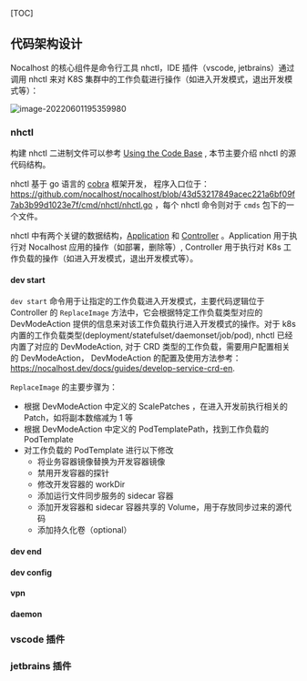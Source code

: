

[TOC]

## 代码架构设计

Nocalhost 的核心组件是命令行工具 nhctl，IDE 插件（vscode, jetbrains）通过调用 nhctl 来对 K8S 集群中的工作负载进行操作（如进入开发模式，退出开发模式等）：

![image-20220601195359980](/Users/xinxinhuang/Workplace/markdown/cncf/nocalhost/architecture/image-20220601195359980.png)



### nhctl

构建 nhctl 二进制文件可以参考 [Using the Code Base]() , 本节主要介绍 nhctl 的源代码结构。

nhctl 基于 go 语言的 [cobra](https://github.com/spf13/cobra) 框架开发， 程序入口位于：https://github.com/nocalhost/nocalhost/blob/43d53217849acec221a6bf09f7ab3b99d1023e7f/cmd/nhctl/nhctl.go ，每个 nhctl 命令则对于 `cmds` 包下的一个文件。

nhctl 中有两个关键的数据结构，[Application](https://github.com/nocalhost/nocalhost/blob/43d53217849acec221a6bf09f7ab3b99d1023e7f/internal/nhctl/app/application.go) 和  [Controller](https://github.com/nocalhost/nocalhost/blob/43d53217849acec221a6bf09f7ab3b99d1023e7f/internal/nhctl/controller/service.go) 。Application 用于执行对 Nocalhost 应用的操作（如部署，删除等）, Controller 用于执行对 K8s 工作负载的操作（如进入开发模式，退出开发模式等）。

#### dev start

`dev start` 命令用于让指定的工作负载进入开发模式，主要代码逻辑位于 Controller  的 `ReplaceImage` 方法中，它会根据特定工作负载类型对应的 DevModeAction 提供的信息来对该工作负载执行进入开发模式的操作。对于 k8s 内置的工作负载类型(deployment/statefulset/daemonset/job/pod), nhctl 已经内置了对应的 DevModeAction, 对于 CRD 类型的工作负载，需要用户配置相关的 DevModeAction， DevModeAction 的配置及使用方法参考：https://nocalhost.dev/docs/guides/develop-service-crd-en.

`ReplaceImage` 的主要步骤为：

- 根据 DevModeAction 中定义的 ScalePatches ，在进入开发前执行相关的 Patch，如将副本数缩减为 1 等
- 根据 DevModeAction 中定义的 PodTemplatePath，找到工作负载的 PodTemplate
- 对工作负载的 PodTemplate 进行以下修改
  - 将业务容器镜像替换为开发容器镜像
  - 禁用开发容器的探针
  - 修改开发容器的 workDir
  - 添加运行文件同步服务的 sidecar 容器
  - 添加开发容器和 sidecar 容器共享的 Volume，用于存放同步过来的源代码
  - 添加持久化卷（optional）

#### dev end

#### dev config

#### vpn

#### daemon

### vscode 插件

### jetbrains 插件





